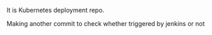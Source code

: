 It is Kubernetes deployment repo.

Making another commit to check whether triggered by jenkins or not
